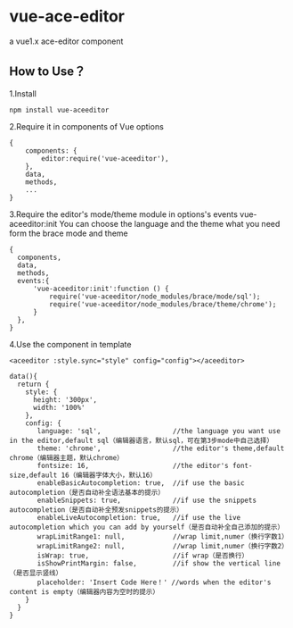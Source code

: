 # vue-ace-editor
a vue1.x ace-editor component
## How to Use？
1.Install
  ```
  npm install vue-aceeditor
  ```
2.Require it in components of Vue options
  ```
  {
      components: {
          editor:require('vue-aceeditor'),
      },
      data,
      methods,
      ...
  }
  ```
3.Require the editor's mode/theme module in options's events vue-aceeditor:init
  You can choose the language and the theme what you need form the brace mode and theme 
  ```
  {
    components,
    data,
    methods,
    events:{
        'vue-aceeditor:init':function () {
            require('vue-aceeditor/node_modules/brace/mode/sql');
            require('vue-aceeditor/node_modules/brace/theme/chrome');
        }
    },
  }
  ```
4.Use the component in template
  ```
  <aceeditor :style.sync="style" config="config"></aceeditor>
  ```
  ```
  data(){
    return {
      style: {
        height: '300px',
        width: '100%'
      },
      config: {
        language: 'sql',                  //the language you want use in the editor,default sql（编辑器语言，默认sql，可在第3步mode中自己选择）
        theme: 'chrome',                  //the editor's theme,default chrome（编辑器主题，默认chrome）
        fontsize: 16,                     //the editor's font-size,default 16（编辑器字体大小，默认16）
        enableBasicAutocompletion: true,  //if use the basic autocompletion（是否自动补全语法基本的提示）
        enableSnippets: true,             //if use the snippets autocompletion（是否自动补全预发snippets的提示）
        enableLiveAutocompletion: true,   //if use the live autocompletion which you can add by yourself（是否自动补全自己添加的提示）
        wrapLimitRange1: null,            //wrap limit,numer（换行字数1）
        wrapLimitRange2: null,            //wrap limit,numer（换行字数2）
        isWrap: true,                     //if wrap（是否换行）
        isShowPrintMargin: false,         //if show the vertical line （是否显示竖线）
        placeholder: 'Insert Code Here！' //words when the editor's content is empty（编辑器内容为空时的提示）
      }
    }
  }
  ```
